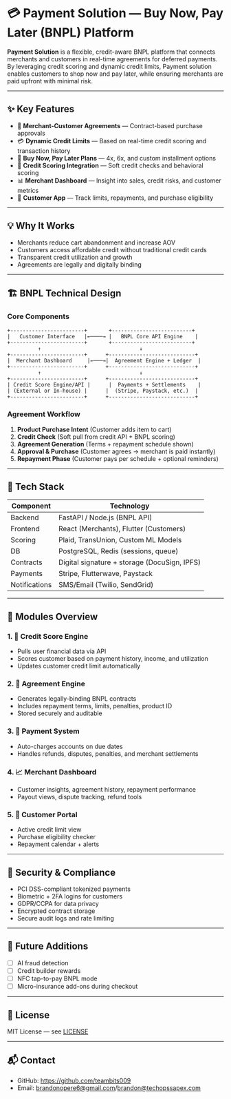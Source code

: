 # 💳 Payment Solution — Buy Now, Pay Later (BNPL) Platform

**Payment Solution** is a flexible, credit-aware BNPL platform that connects merchants and customers in real-time agreements for deferred payments. By leveraging credit scoring and dynamic credit limits, Payment solution enables customers to shop now and pay later, while ensuring merchants are paid upfront with minimal risk.

---

## ✨ Key Features

- 🤝 **Merchant-Customer Agreements** — Contract-based purchase approvals
- 💳 **Dynamic Credit Limits** — Based on real-time credit scoring and transaction history
- 🔄 **Buy Now, Pay Later Plans** — 4x, 6x, and custom installment options
- 🧠 **Credit Scoring Integration** — Soft credit checks and behavioral scoring
- 📊 **Merchant Dashboard** — Insight into sales, credit risks, and customer metrics
- 📱 **Customer App** — Track limits, repayments, and purchase eligibility

---

## 💡 Why It Works

- Merchants reduce cart abandonment and increase AOV
- Customers access affordable credit without traditional credit cards
- Transparent credit utilization and growth
- Agreements are legally and digitally binding

---

## 🏗️ BNPL Technical Design

### Core Components

```
+------------------------+       +--------------------------+
|   Customer Interface   |←────→ |   BNPL Core API Engine    |
+------------------------+       +--------------------------+
          ↑                                ↓
+------------------------+      +----------------------------+
|  Merchant Dashboard     |←───→|  Agreement Engine + Ledger  |
+------------------------+      +----------------------------+
          ↑                                ↓
+------------------------+      +----------------------------+
| Credit Score Engine/API |      |  Payments + Settlements    |
| (External or In-house) |      |  (Stripe, Paystack, etc.)  |
+------------------------+      +----------------------------+
```

### Agreement Workflow

1. **Product Purchase Intent** (Customer adds item to cart)
2. **Credit Check** (Soft pull from credit API + BNPL scoring)
3. **Agreement Generation** (Terms + repayment schedule shown)
4. **Approval & Purchase** (Customer agrees → merchant is paid instantly)
5. **Repayment Phase** (Customer pays per schedule + optional reminders)

---

## 🧪 Tech Stack

| Component | Technology |
|----------|------------|
| Backend | FastAPI / Node.js (BNPL API) |
| Frontend | React (Merchants), Flutter (Customers) |
| Scoring | Plaid, TransUnion, Custom ML Models |
| DB | PostgreSQL, Redis (sessions, queue) |
| Contracts | Digital signature + storage (DocuSign, IPFS) |
| Payments | Stripe, Flutterwave, Paystack |
| Notifications | SMS/Email (Twilio, SendGrid) |

---

## 🔑 Modules Overview

### 1. 🧠 Credit Score Engine
- Pulls user financial data via API
- Scores customer based on payment history, income, and utilization
- Updates customer credit limit automatically

### 2. 🤝 Agreement Engine
- Generates legally-binding BNPL contracts
- Includes repayment terms, limits, penalties, product ID
- Stored securely and auditable

### 3. 💸 Payment System
- Auto-charges accounts on due dates
- Handles refunds, disputes, penalties, and merchant settlements

### 4. 📈 Merchant Dashboard
- Customer insights, agreement history, repayment performance
- Payout views, dispute tracking, refund tools

### 5. 📱 Customer Portal
- Active credit limit view
- Purchase eligibility checker
- Repayment calendar + alerts

---

## 🔐 Security & Compliance

- PCI DSS-compliant tokenized payments
- Biometric + 2FA logins for customers
- GDPR/CCPA for data privacy
- Encrypted contract storage
- Secure audit logs and rate limiting

---

## 🚀 Future Additions

- [ ] AI fraud detection
- [ ] Credit builder rewards
- [ ] NFC tap-to-pay BNPL mode
- [ ] Micro-insurance add-ons during checkout

---

## 📄 License

MIT License — see [LICENSE](LICENSE)

---

## 📬 Contact

- GitHub: https://github.com/teambits009
- Email: brandonopere6@gmail.com/brandon@techopssapex.com
